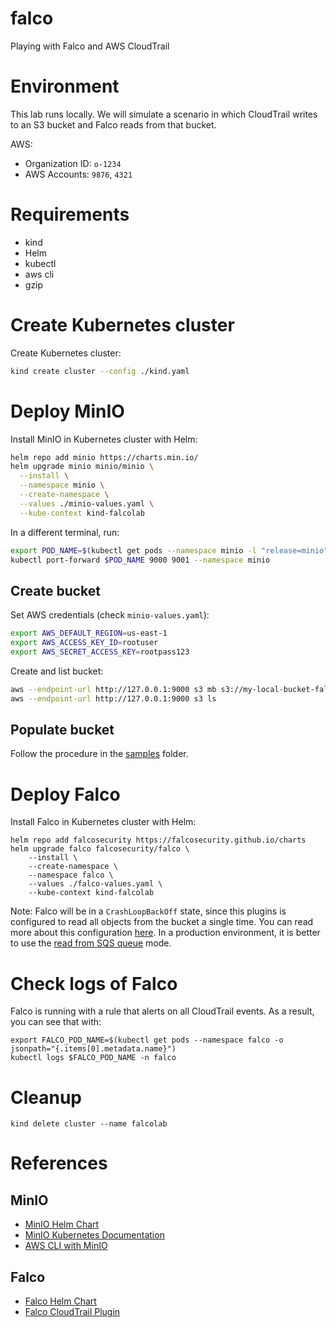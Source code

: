 # falco
Playing with Falco and AWS CloudTrail

# Environment

This lab runs locally. We will simulate a scenario in which CloudTrail writes to an S3 bucket and
Falco reads from that bucket.

AWS:
- Organization ID: `o-1234`
- AWS Accounts: `9876`, `4321`

# Requirements
- kind
- Helm
- kubectl
- aws cli
- gzip

# Create Kubernetes cluster

Create Kubernetes cluster:

```bash
kind create cluster --config ./kind.yaml
```

# Deploy MinIO

Install MinIO in Kubernetes cluster with Helm:

```bash
helm repo add minio https://charts.min.io/
helm upgrade minio minio/minio \
  --install \
  --namespace minio \
  --create-namespace \
  --values ./minio-values.yaml \
  --kube-context kind-falcolab
```

In a different terminal, run:

```bash
export POD_NAME=$(kubectl get pods --namespace minio -l "release=minio" -o jsonpath="{.items[0].metadata.name}")
kubectl port-forward $POD_NAME 9000 9001 --namespace minio
```

## Create bucket

Set AWS credentials (check `minio-values.yaml`):

```bash
export AWS_DEFAULT_REGION=us-east-1
export AWS_ACCESS_KEY_ID=rootuser
export AWS_SECRET_ACCESS_KEY=rootpass123
```

Create and list bucket:

```bash
aws --endpoint-url http://127.0.0.1:9000 s3 mb s3://my-local-bucket-falcolab
aws --endpoint-url http://127.0.0.1:9000 s3 ls
```

## Populate bucket

Follow the procedure in the [samples](samples/README.md) folder.

# Deploy Falco 

Install Falco in Kubernetes cluster with Helm:

```
helm repo add falcosecurity https://falcosecurity.github.io/charts
helm upgrade falco falcosecurity/falco \
    --install \
    --create-namespace \
    --namespace falco \
    --values ./falco-values.yaml \
    --kube-context kind-falcolab
```

Note: Falco will be in a `CrashLoopBackOff` state, since this plugins is configured to read all
objects from the bucket a single time. You can read more about this configuration [here](https://github.com/falcosecurity/plugins/blob/main/plugins/cloudtrail/README.md#read-from-s3-bucket-directly). In a production
environment, it is better to use the [read from SQS queue](https://github.com/falcosecurity/plugins/blob/main/plugins/cloudtrail/README.md#read-from-sqs-queue) mode.

# Check logs of Falco

Falco is running with a rule that alerts on all CloudTrail events. As a result, you can see that with:

```
export FALCO_POD_NAME=$(kubectl get pods --namespace falco -o jsonpath="{.items[0].metadata.name}")
kubectl logs $FALCO_POD_NAME -n falco
```

# Cleanup

```
kind delete cluster --name falcolab
```

# References

## MinIO
- [MinIO Helm Chart](https://github.com/minio/minio/tree/master/helm/minio)
- [MinIO Kubernetes Documentation](https://min.io/docs/minio/kubernetes/upstream/index.html)
- [AWS CLI with MinIO](https://min.io/docs/minio/linux/integrations/aws-cli-with-minio.html)

## Falco
- [Falco Helm Chart](https://github.com/falcosecurity/charts/tree/master/charts/falco)
- [Falco CloudTrail Plugin](https://github.com/falcosecurity/plugins/tree/main/plugins/cloudtrail)
